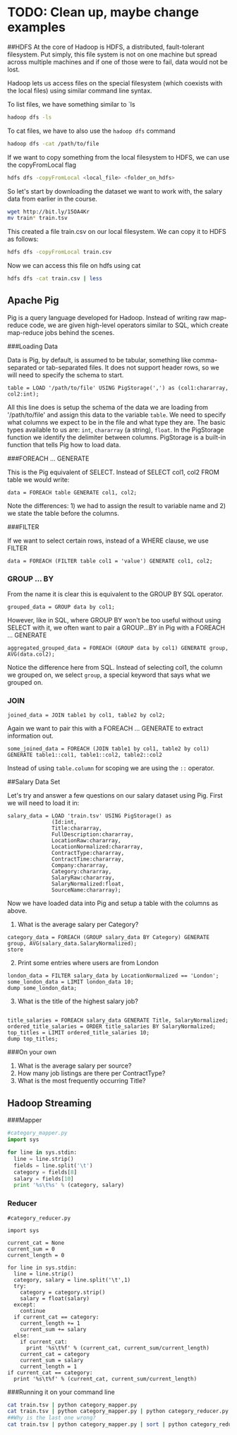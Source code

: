 # TODO: Clean up, maybe change examples

##HDFS
At the core of Hadoop is HDFS, a distributed, fault-tolerant filesystem.  Put simply, this file system is not on one machine but spread across multiple machines and if one of those were to fail, data would not be lost.

Hadoop lets us access files on the special filesystem (which coexists with the local files) using similar command line syntax.

To list files, we have something similar to `ls
```sh
hadoop dfs -ls
```

To cat files, we have to also use the `hadoop dfs` command
```sh
hadoop dfs -cat /path/to/file
```

If we want to copy something from the local filesystem to HDFS, we can use the copyFromLocal flag

```sh
hdfs dfs -copyFromLocal <local_file> <folder_on_hdfs>
```

So let's start by downloading the dataset we want to work with, the salary data from earlier in the course.

```sh
wget http://bit.ly/15OA4Kr
mv train* train.tsv
```

This created a file train.csv on our local filesystem.  We can copy it to HDFS as follows:

```sh
hdfs dfs -copyFromLocal train.csv
```

Now we can access this file on hdfs using cat
```sh
hdfs dfs -cat train.csv | less
```

## Apache Pig

Pig is a query language developed for Hadoop.  Instead of writing raw map-reduce code, we are given high-level operators similar to SQL, which create map-reduce jobs behind the scenes.

###Loading Data

Data is Pig, by default, is assumed to be tabular, something like comma-separated or tab-separated files.  It does not support header rows, so we will need to specify the schema to start.

```Pig
table = LOAD '/path/to/file' USING PigStorage(',') as (col1:chararray, col2:int);
```

All this line does is setup the schema of the data we are loading from '/path/to/file' and assign this data to the variable `table`.  We need to specify what columns we expect to be in the file and what type they are.  The basic types available to us are: `int`, `chararray` (a string), `float`.  In the PigStorage function we identify the delimiter between columns.  PigStorage is a built-in function that tells Pig how to load data.

###FOREACH ... GENERATE

This is the Pig equivalent of SELECT.  Instead of SELECT col1, col2 FROM table we would write:

```Pig
data = FOREACH table GENERATE col1, col2;
```
Note the differences: 1) we had to assign the result to variable name and 2) we state the table before the columns.


###FILTER

If we want to select certain rows, instead of a WHERE clause, we use FILTER

```Pig
data = FOREACH (FILTER table col1 = 'value') GENERATE col1, col2;
```


### GROUP ... BY

From the name it is clear this is equivalent to the GROUP BY SQL operator.

```Pig
grouped_data = GROUP data by col1;
```

However, like in SQL, where GROUP BY won't be too useful without using SELECT with it, we often want to pair a GROUP...BY in Pig with a FOREACH ... GENERATE

```Pig
aggregated_grouped_data = FOREACH (GROUP data by col1) GENERATE group, AVG(data.col2);
```

Notice the difference here from SQL.  Instead of selecting col1, the column we grouped on, we select `group`, a special keyword that says what we grouped on.

### JOIN

```Pig
joined_data = JOIN table1 by col1, table2 by col2;
```
Again we want to pair this with a FOREACH ...  GENERATE to extract information out.

```Pig
some_joined_data = FOREACH (JOIN table1 by col1, table2 by col1) GENERATE table1::col1, table1::col2, table2::col2
```
Instead of using `table.column` for scoping we are using the `::` operator.


##Salary Data Set

Let's try and answer a few questions on our salary dataset using Pig.  First we will need to load it in:

```Pig
salary_data = LOAD 'train.tsv' USING PigStorage() as 
              (Id:int,
              Title:chararray,
              FullDescription:chararray,
              LocationRaw:chararray,
              LocationNormalized:chararray,
              ContractType:chararray,
              ContractTime:chararray,
              Company:chararray,
              Category:chararray,
              SalaryRaw:chararray,
              SalaryNormalized:float,
              SourceName:chararray);
```

Now we have loaded data into Pig and setup a table with the columns as above.

1) What is the average salary per Category?

```Pig
category_data = FOREACH (GROUP salary_data BY Category) GENERATE group, AVG(salary_data.SalaryNormalized);
store 
```

2) Print some entries where users are from London

```Pig
london_data = FILTER salary_data by LocationNormalized == 'London';
some_london_data = LIMIT london_data 10;
dump some_london_data;
```

3) What is the title of the highest salary job?

```Pig

title_salaries = FOREACH salary_data GENERATE Title, SalaryNormalized;
ordered_title_salaries = ORDER title_salaries BY SalaryNormalized;
top_titles = LIMIT ordered_title_salaries 10;
dump top_titles;
```

###On your own

1) What is the average salary per source?
2) How many job listings are there per ContractType?
3) What is the most frequently occurring Title?


## Hadoop Streaming


###Mapper

```Python
#category_mapper.py
import sys

for line in sys.stdin:
  line = line.strip()
  fields = line.split('\t')
  category = fields[8]
  salary = fields[10]
  print '%s\t%s' % (category, salary)
```

### Reducer
```
#category_reducer.py

import sys

current_cat = None
current_sum = 0 
current_length = 0

for line in sys.stdin:
  line = line.strip()
  category, salary = line.split('\t',1)
  try:
    category = category.strip()
    salary = float(salary)
  except:
    continue
  if current_cat == category:
    current_length += 1
    current_sum += salary
  else:
    if current_cat:
      print '%s\t%f' % (current_cat, current_sum/current_length)
    current_cat = category
    current_sum = salary
    current_length = 1
if current_cat == category:
  print '%s\t%f' % (current_cat, current_sum/current_length)
```

###Running it on your command line

```sh
cat train.tsv | python category_mapper.py
cat train.tsv | python category_mapper.py | python category_reducer.py
##Why is the last one wrong?
cat train.tsv | python category_mapper.py | sort | python category_reducer.py
